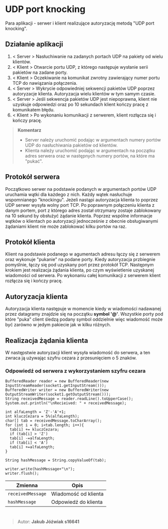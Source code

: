 # UDP port knocking

Para aplikacji - serwer i klient realizujące autoryzację metodą "UDP port knocking".

## Działanie aplikacji

 1. < Server > Nasłuchiwanie na zadanych portach UDP na pakiety od wielu klientów.
 2. < Klient > Otwarcie portu UDP, z którego następuje wysłanie serii pakietów na zadane porty.
 3. < Klient > Oczekiwanie na komunikat zwrotny zawierający numer portu TCP do nawiązania połączenia.
 4. < Server > Wykrycie odpowiedniej sekwencji pakietów UDP poprzez autoryzacje klienta. Autoryzacja wielu klientów w tym samym czasie.
 5. < Server > Jeśli sekwencja pakietów UDP jest niepoprawna, klient nie uzyskuje odpowiedzi oraz po 10 sekundach klient kończy pracę z komunikatem błędu.
 6. <  Klient > Po wykonaniu komunikacji z serwerem, klient rozłącza się i kończy pracę.


>**Komentarz**
>- Server należy uruchomić podając w argumentach numery portów UDP do nasłuchiwania pakietów od klientów.
>- Klienta należy uruchomić podając w argumentach na początku adres serwera oraz w następnych numery portów, na które ma "pukać".
## Protokół serwera
Początkowo serwer na podstawie podanych w argumentach portów UDP uruchamia wątki dla każdego z nich. Każdy wątek nasłuchuje wspomnianego "knockingu". Jeżeli nastąpi autoryzacja klienta to poprzez UDP serwer wysyła wolny port TCP. Po poprawnym połączeniu klienta z danym portem, port z którego adres został otrzymany zostaje zablokowany  na 10 sekund by obsłużyć żądanie klienta. Poprzez wspólne informacje wątków o klientach po autoryzacji jednocześnie z obecnie obsługiwanymi żądaniami klient nie może zablokować kilku portów na raz.

## Protokół klienta
Klient na podstawie podanego w agumentach adresu łączy się z serwerem oraz wykonuje "pukanie" na podane porty. Kiedy autoryzacja przbiegnie pomyślnie, łączy się pod uzyskany port przez protokół TCP. Następnym krokiem jest  realizacja żądania klienta, po czym wyświetlenie uzyskanej wiadomości od serwera. Po wykonaniu całej komunikacji z serwerem klient rozłącza się i kończy pracę.

## Autoryzacja klienta
Autoryzacja klienta następuje w momencie kiedy w wiadomości nadawanej przez datagramy znajdzie się na początku **symbol '@'**. Wszystkie porty pod które "puka" client śledzą podany symbol oddzielnie więc wiadomość może być  zarówno w jedym pakiecie jak w kilku różnych.


## Realizacja żądania klienta
W następstwie autoryzacji klient wysyła wiadomość do serwera, a ten zwraca ją używając szyfru cezara z przesunięciem o 5 znaków.

### Odpowiedź od serwera z wykorzystaniem szyfru cezara

	BufferedReader reader = new BufferedReader(new InputStreamReader(socket1.getInputStream()));  
	BufferedWriter writer = new BufferedWriter(new OutputStreamWriter(socket1.getOutputStream()));  
	String receivedMessage = reader.readLine().toUpperCase();  
	System.out.println("\nRecieived: " + receivedMessage);  
	  
	int alfaLength = 'Z'-'A'+1;  
	int kluczCezara = 5%(alfaLength);  
	char[] tab = receivedMessage.toCharArray();  
	for (int i = 0; i<tab.length; i++){  
	  tab[i] += kluczCezara;  
	  if (tab[i] > 'Z')  
	  tab[i] -=alfaLength;  
	  if (tab[i] < 'A')  
	  tab[i] +=alfaLength;  
	}  
	  
	String hashMessage = String.copyValueOf(tab);  
	  
	writer.write(hashMessage+"\n");  
	writer.flush();
	
|Zmienna                |Opis                          
|----------------|-------------------------------
|`receivedMessage`            |Wiadomość od klienta            |
|`hashMessage`            |Odpowiedź do klienta            |

#
> Autor: **Jakub Jóźwiak s16641**

